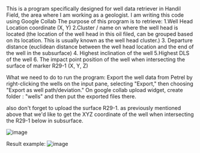 This is a program specifically designed for well data retriever in Handil Field, the area where I am working as a geologist. I am writing this code using Google Collab The purpose of this program is to retrieve: 1.Well Head Location coordinate (X, Y)
2.Cluster / name on where the well head is located (the location of the well head in this oil filed, can be grouped based on its location. This is usually known as the well head cluster.)
3. Departure distance (euclidean distance between the well head location and the end of the well in the subsurface)
4. Highest inclination of the well
5.Highest DLS of the well
6. The impact point position of the well when intersecting the surface of marker R29-1 (X, Y, Z)

What we need to do to run the program:
Export the well data from Petrel by right-clicking the wells on the input pane, selecting "Export," then choosing "Export as well path/deviation."
On google collab upload widget, create folder : "wells"
and then put the exported files there.

also don't forget to upload the surface R29-1. as previously mentioned above that we'd like to get the XYZ coordinate of the well when intersecting the R29-1 below in subsurface.

![image](https://github.com/user-attachments/assets/04c0d409-0174-4bda-b34e-251535023d59)

Result example:
![image](https://github.com/user-attachments/assets/a3e1d961-a972-42b0-ad36-cc8f92cebfa6)

